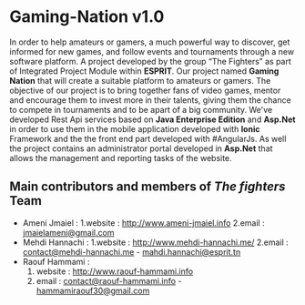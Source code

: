 # Gaming-Nation v1.0
In order to help amateurs or gamers, a much powerful way to discover, get informed for new games, and follow events and tournaments through a new software platform. A project developed by the group “The Fighters” as part of Integrated Project Module within **ESPRIT**. Our project named **Gaming Nation** that will create a suitable platform to amateurs or gamers. The objective of our project is to bring together fans of video games, mentor and encourage them to invest more in their talents, giving them the chance to compete in tournaments and to be apart of a big community. We've developed Rest Api services based on **Java Enterprise Edition** and **Asp.Net** in order to use them in the mobile application developed with **Ionic** Framework and the the front end part developed with #AngularJs. As well the project contains an administrator portal developed in **Asp.Net** that allows the management and reporting tasks of the website.
## Main contributors and members of _The fighters_ Team
* Ameni Jmaiel : 
  1.website : http://www.ameni-jmaiel.info
  2.email :   jmaielameni@gmail.com
* Mehdi Hannachi : 
  1.website : http://www.mehdi-hannachi.me/
  2.email :   contact@mehdi-hannachi.me - mahdi.hannachi@esprit.tn
* Raouf Hammami : 
  1. website : http://www.raouf-hammami.info 
  2. email :   contact@raouf-hammami.info - hammamiraouf30@gmail.com
   
